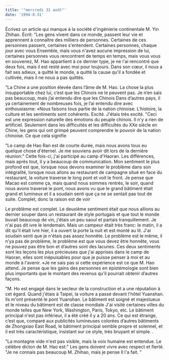 ```yaml
---
title: '"mercredi 31 août"'
date: '1994-8-31'
---
```


Écrivez un article qui manque à la société d'ingénierie continentale M. Yin Zhihao. Écrit: "Les gens vivent dans ce monde, passent leur vie et apprennent à connaître des milliers de personnes. Certaines de ces personnes passent, certaines s'entendent. Certaines personnes, chaque jour avec vous Ensemble, mais vous n'avez aucune impression de lui, certaines personnes vous rencontrent de temps en temps, mais vous vous en souvenez, M. Hao appartient à ce dernier type, je ne l'ai rencontré que deux fois, mais il est resté avec moi pour toujours. Dans son cœur, il nous a fait ses adieux, a quitté le monde, a quitté la cause qu'il a fondée et cultivée, mais il ne nous a pas quittés.

"La Chine a une position élevée dans l’âme de M. Hao. La chose la plus insupportable chez lui, c’est que les Chinois ne le peuvent pas. Je n’en sais pas beaucoup, mais j’ai entendu dire que les Chinois Dans d’autres pays, il ya certainement de nombreuses fois, je l’ai entendu dire avec enthousiasme: «Nous faisons tous partie de la nation chinoise. L’histoire, la culture et les sentiments sont cohérents. Excité. J'étais très excité. "Ceci est une expression naturelle des émotions du peuple chinois. Il n'y a rien de artificiel. Seulement dans les difficultés et les difficultés du XXe siècle en Chine, les gens qui ont grimpé peuvent comprendre le pouvoir de la nation chinoise. Ce que cela signifie

"Le camp de Hao Ran est de courte durée, mais nous avons tous eu quelque chose d'éternel. Je me souviens avoir dit lors de la dernière réunion:" Cette fois-ci, j'ai participé au camp d'Haoran. Les différences, mais après tout, il y a beaucoup de communication. Mon sentiment le plus profond est que, lorsque nous devons examiner le problème dans son intégralité, lorsque nous allons au restaurant de campagne situé en face du restaurant, la voiture traverse le long pont et voit le front. Je pense que Macao est comme ça, mais quand nous sommes rentrés, le soir, quand nous avons traversé le pont, nous avons vu que le grand bâtiment était grand et lumineux et il a soudain senti que ça ne se sentait pas tout de suite. Complet, donc la raison est de voir

Le problème est complet. Le deuxième sentiment était que nous allions au dernier souper dans un restaurant de style portugais et que tout le monde buvait beaucoup de vin, j'étais un peu saoul et partais tranquillement. Je n'ai pas dit ivre le lendemain. Mais un campeur était très franc: le matin, il a dit qu'il était ivre hier, il a ouvert la porte la nuit et est monté au lit. J'ai soudain senti que je n'étais pas assez honnête. Le problème est le même, il n’ya pas de problème, le problème est que vous devez être honnête, vous ne pouvez pas être bon et d’autres sont des lacunes. Ces deux sentiments sont les leçons les plus précieuses que j'ai apprises dans le camp de Haoran, elles sont inépuisables pour que je puisse penser à moi et au monde à l'avenir. «Je ne sais pas si cette expérience est ce que M. Hao attend. Je pense que les gains des personnes en épistémologie sont bien plus importants que le montant des revenus qu’il pourrait obtenir d’autres façons.

"M. Ho est engagé dans le secteur de la construction et a une réputation à cet égard. Quand j'étais à Taipei, la voiture a passé devant l'hôtel Yuanshan. Ils m'ont présenté le pont Yuanshan. Le bâtiment est soigné et majestueux et le niveau du bâtiment est de classe mondiale J'ai visité certaines villes du monde telles que New York, Washington, Paris, Tokyo, etc. Le bâtiment principal n'est pas inférieur, il a été créé il y a 20 ans. Ce qui est étrange, c’est que, comparé aux publicités lumineuses colorées d’autres bâtiments de Zhongxiao East Road, le bâtiment principal semble propre et solennel, et il est très caractéristique, insistant sur ce style, très bruyant et simple. .

"La montagne vide n'est pas visible, mais la voix humaine est entendue. Le célèbre dicton de M. Hao est:" Les gens doivent vivre avec respect et fierté. "Je ne connais pas beaucoup M. Zhihao, mais je pense Il l'a fait. "
